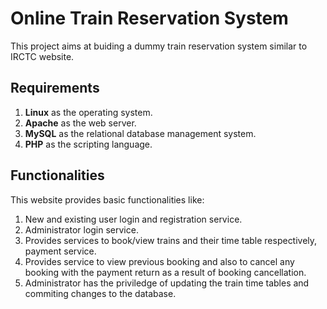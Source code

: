 # Online Train Reservation System
This project aims at buiding a dummy train reservation system similar to IRCTC website.

## Requirements
1. **Linux** as the operating system.
2. **Apache** as the web server.
3. **MySQL** as the relational database management system.
4. **PHP** as the scripting language.

## Functionalities
This website provides basic functionalities like:
1. New and existing user login and registration service.
2. Administrator login service.
3. Provides services to book/view trains and their time table respectively, payment service.
4. Provides service to view previous booking and also to cancel any booking with the payment return as a result of booking cancellation.
5. Administrator has the priviledge of updating the train time tables and commiting changes to the database.
